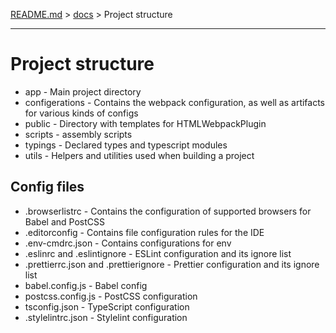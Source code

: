 [README.md](../README.md) > [docs](./intro.md) > Project structure

---

# Project structure

- app - Main project directory
- configerations - Contains the webpack configuration, as well as artifacts for various kinds of configs
- public - Directory with templates for HTMLWebpackPlugin
- scripts - assembly scripts
- typings - Declared types and typescript modules
- utils - Helpers and utilities used when building a project

## Config files
- .browserlistrc - Contains the configuration of supported browsers for Babel and PostCSS
- .editorconfig - Contains file configuration rules for the IDE
- .env-cmdrc.json - Contains configurations for env
- .eslinrc and .eslintignore - ESLint configuration and its ignore list
- .prettierrc.json and .prettierignore - Prettier configuration and its ignore list
- babel.config.js - Babel config
- postcss.config.js - PostCSS configuration
- tsconfig.json - TypeScript configuration
- .stylelintrc.json - Stylelint configuration

